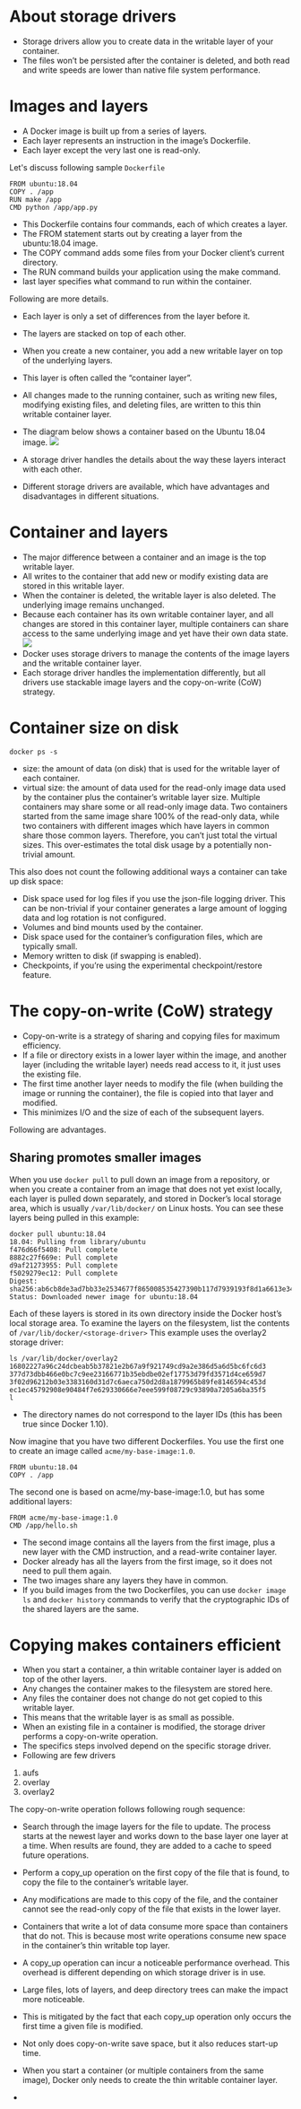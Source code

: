 # About storage drivers
- Storage drivers allow you to create data in the writable layer of your container. 
- The files won’t be persisted after the container is deleted, and both read and write speeds are lower than native file system performance.
# Images and layers
- A Docker image is built up from a series of layers.
- Each layer represents an instruction in the image’s Dockerfile. 
- Each layer except the very last one is read-only.

Let's discuss following sample `Dockerfile`
```
FROM ubuntu:18.04
COPY . /app
RUN make /app
CMD python /app/app.py
```
- This Dockerfile contains four commands, each of which creates a layer.
- The FROM statement starts out by creating a layer from the ubuntu:18.04 image.
- The COPY command adds some files from your Docker client’s current directory. 
- The RUN command builds your application using the make command.
- last layer specifies what command to run within the container.

Following are more details.
- Each layer is only a set of differences from the layer before it. 
- The layers are stacked on top of each other. 
- When you create a new container, you add a new writable layer on top of the underlying layers.
- This layer is often called the “container layer”.
- All changes made to the running container, such as writing new files, modifying existing files, and deleting files, are written to this thin writable container layer. 
- The diagram below shows a container based on the Ubuntu 18.04 image.
![](https://docs.docker.com/storage/storagedriver/images/container-layers.jpg)

- A storage driver handles the details about the way these layers interact with each other. 
- Different storage drivers are available, which have advantages and disadvantages in different situations.

# Container and layers
- The major difference between a container and an image is the top writable layer. 
- All writes to the container that add new or modify existing data are stored in this writable layer. 
- When the container is deleted, the writable layer is also deleted. The underlying image remains unchanged.
- Because each container has its own writable container layer, and all changes are stored in this container layer, multiple containers can share access to the same underlying image and yet have their own data state. 
![](https://docs.docker.com/storage/storagedriver/images/sharing-layers.jpg)
- Docker uses storage drivers to manage the contents of the image layers and the writable container layer. 
- Each storage driver handles the implementation differently, but all drivers use stackable image layers and the copy-on-write (CoW) strategy.
# Container size on disk
```
docker ps -s
```
- size: the amount of data (on disk) that is used for the writable layer of each container.
- virtual size: the amount of data used for the read-only image data used by the container plus the container’s writable layer size. Multiple containers may share some or all read-only image data. Two containers started from the same image share 100% of the read-only data, while two containers with different images which have layers in common share those common layers. Therefore, you can’t just total the virtual sizes. This over-estimates the total disk usage by a potentially non-trivial amount.

This also does not count the following additional ways a container can take up disk space:
- Disk space used for log files if you use the json-file logging driver. This can be non-trivial if your container generates a large amount of logging data and log rotation is not configured.
- Volumes and bind mounts used by the container.
- Disk space used for the container’s configuration files, which are typically small.
- Memory written to disk (if swapping is enabled).
- Checkpoints, if you’re using the experimental checkpoint/restore feature.
# The copy-on-write (CoW) strategy
- Copy-on-write is a strategy of sharing and copying files for maximum efficiency.
- If a file or directory exists in a lower layer within the image, and another layer (including the writable layer) needs read access to it, it just uses the existing file.
- The first time another layer needs to modify the file (when building the image or running the container), the file is copied into that layer and modified.
- This minimizes I/O and the size of each of the subsequent layers. 

Following are advantages. 
## Sharing promotes smaller images
When you use `docker pull` to pull down an image from a repository, or when you create a container from an image that does not yet exist locally, each layer is pulled down separately, and stored in Docker’s local storage area, which is usually `/var/lib/docker/` on Linux hosts. 
You can see these layers being pulled in this example:
```
docker pull ubuntu:18.04
18.04: Pulling from library/ubuntu
f476d66f5408: Pull complete
8882c27f669e: Pull complete
d9af21273955: Pull complete
f5029279ec12: Pull complete
Digest: sha256:ab6cb8de3ad7bb33e2534677f865008535427390b117d7939193f8d1a6613e34
Status: Downloaded newer image for ubuntu:18.04
```
Each of these layers is stored in its own directory inside the Docker host’s local storage area. To examine the layers on the filesystem, list the contents of `/var/lib/docker/<storage-driver>`
This example uses the overlay2 storage driver:
```
ls /var/lib/docker/overlay2
16802227a96c24dcbeab5b37821e2b67a9f921749cd9a2e386d5a6d5bc6fc6d3
377d73dbb466e0bc7c9ee23166771b35ebdbe02ef17753d79fd3571d4ce659d7
3f02d96212b03e3383160d31d7c6aeca750d2d8a1879965b89fe8146594c453d
ec1ec45792908e90484f7e629330666e7eee599f08729c93890a7205a6ba35f5
l
```
- The directory names do not correspond to the layer IDs (this has been true since Docker 1.10).

Now imagine that you have two different Dockerfiles. You use the first one to create an image called `acme/my-base-image:1.0`.
```
FROM ubuntu:18.04
COPY . /app
```
The second one is based on acme/my-base-image:1.0, but has some additional layers:
```
FROM acme/my-base-image:1.0
CMD /app/hello.sh
```
- The second image contains all the layers from the first image, plus a new layer with the CMD instruction, and a read-write container layer.
- Docker already has all the layers from the first image, so it does not need to pull them again.
- The two images share any layers they have in common.
- If you build images from the two Dockerfiles, you can use `docker image ls` and `docker history` commands to verify that the cryptographic IDs of the shared layers are the same.

# Copying makes containers efficient
- When you start a container, a thin writable container layer is added on top of the other layers.
- Any changes the container makes to the filesystem are stored here.
- Any files the container does not change do not get copied to this writable layer.
- This means that the writable layer is as small as possible.
- When an existing file in a container is modified, the storage driver performs a copy-on-write operation. 
- The specifics steps involved depend on the specific storage driver.
- Following are few drivers 
1. aufs
2. overlay
3. overlay2

The copy-on-write operation follows following rough sequence:
- Search through the image layers for the file to update. The process starts at the newest layer and works down to the base layer one layer at a time. When results are found, they are added to a cache to speed future operations.
- Perform a copy_up operation on the first copy of the file that is found, to copy the file to the container’s writable layer.
- Any modifications are made to this copy of the file, and the container cannot see the read-only copy of the file that exists in the lower layer.

- Containers that write a lot of data consume more space than containers that do not. This is because most write operations consume new space in the container’s thin writable top layer.
- A copy_up operation can incur a noticeable performance overhead. This overhead is different depending on which storage driver is in use. 
- Large files, lots of layers, and deep directory trees can make the impact more noticeable.
- This is mitigated by the fact that each copy_up operation only occurs the first time a given file is modified.
- Not only does copy-on-write save space, but it also reduces start-up time. 
- When you start a container (or multiple containers from the same image), Docker only needs to create the thin writable container layer.
- 
